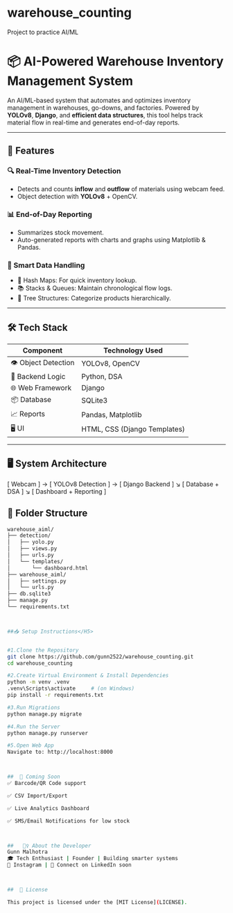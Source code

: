 # warehouse_counting
Project to  practice AI/ML 
# 📦 AI-Powered Warehouse Inventory Management System

An AI/ML-based system that automates and optimizes inventory management in warehouses, go-downs, and factories. Powered by **YOLOv8**, **Django**, and **efficient data structures**, this tool helps track material flow in real-time and generates end-of-day reports.

---

## 🚀 Features

### 🔍 Real-Time Inventory Detection
- Detects and counts **inflow** and **outflow** of materials using webcam feed.
- Object detection with **YOLOv8** + OpenCV.

### 📊 End-of-Day Reporting
- Summarizes stock movement.
- Auto-generated reports with charts and graphs using Matplotlib & Pandas.

### 🧠 Smart Data Handling
- 📘 Hash Maps: For quick inventory lookup.
- 📚 Stacks & Queues: Maintain chronological flow logs.
- 🌳 Tree Structures: Categorize products hierarchically.

---

## 🛠️ Tech Stack

| Component        | Technology Used           |
|------------------|---------------------------|
| 👁️ Object Detection | YOLOv8, OpenCV             |
| 🧠 Backend Logic   | Python, DSA                |
| 🌐 Web Framework  | Django                     |
| 📦 Database       | SQLite3                    |
| 📈 Reports        | Pandas, Matplotlib         |
| 🖥️ UI             | HTML, CSS (Django Templates) |

---

## 🖥️ System Architecture

[ Webcam ] → [ YOLOv8 Detection ] → [ Django Backend ]
↘
[ Database + DSA ]
↘
[ Dashboard + Reporting ]

## 📂 Folder Structure

```bash
warehouse_aiml/
├── detection/
│   ├── yolo.py
│   ├── views.py
│   ├── urls.py
│   └── templates/
│       └── dashboard.html
├── warehouse_aiml/
│   ├── settings.py
│   └── urls.py
├── db.sqlite3
├── manage.py
└── requirements.txt



##📥 Setup Instructions</H5>


#1.Clone the Repository
git clone https://github.com/gunn2522/warehouse_counting.git
cd warehouse_counting

#2.Create Virtual Environment & Install Dependencies
python -m venv .venv
.venv\Scripts\activate     # (on Windows)
pip install -r requirements.txt

#3.Run Migrations
python manage.py migrate

#4.Run the Server
python manage.py runserver

#5.Open Web App
Navigate to: http://localhost:8000



##  📅 Coming Soon
✅ Barcode/QR Code support

✅ CSV Import/Export

✅ Live Analytics Dashboard

✅ SMS/Email Notifications for low stock



##   🙋‍♀️ About the Developer
Gunn Malhotra
🎓 Tech Enthusiast | Founder | Building smarter systems
📱 Instagram | 📧 Connect on LinkedIn soon



##  📄 License

This project is licensed under the [MIT License](LICENSE).




